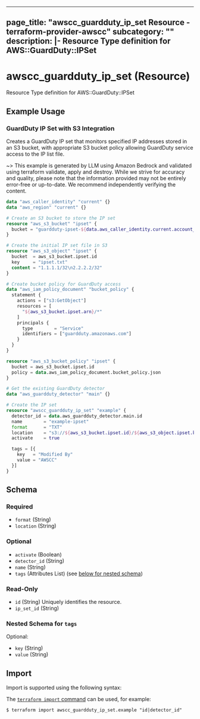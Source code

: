 
---
page_title: "awscc_guardduty_ip_set Resource - terraform-provider-awscc"
subcategory: ""
description: |-
  Resource Type definition for AWS::GuardDuty::IPSet
---

# awscc_guardduty_ip_set (Resource)

Resource Type definition for AWS::GuardDuty::IPSet

## Example Usage

### GuardDuty IP Set with S3 Integration

Creates a GuardDuty IP set that monitors specified IP addresses stored in an S3 bucket, with appropriate S3 bucket policy allowing GuardDuty service access to the IP list file.

~> This example is generated by LLM using Amazon Bedrock and validated using terraform validate, apply and destroy. While we strive for accuracy and quality, please note that the information provided may not be entirely error-free or up-to-date. We recommend independently verifying the content.

```terraform
data "aws_caller_identity" "current" {}
data "aws_region" "current" {}

# Create an S3 bucket to store the IP set
resource "aws_s3_bucket" "ipset" {
  bucket = "guardduty-ipset-${data.aws_caller_identity.current.account_id}-${data.aws_region.current.name}"
}

# Create the initial IP set file in S3
resource "aws_s3_object" "ipset" {
  bucket  = aws_s3_bucket.ipset.id
  key     = "ipset.txt"
  content = "1.1.1.1/32\n2.2.2.2/32"
}

# Create bucket policy for GuardDuty access
data "aws_iam_policy_document" "bucket_policy" {
  statement {
    actions = ["s3:GetObject"]
    resources = [
      "${aws_s3_bucket.ipset.arn}/*"
    ]
    principals {
      type        = "Service"
      identifiers = ["guardduty.amazonaws.com"]
    }
  }
}

resource "aws_s3_bucket_policy" "ipset" {
  bucket = aws_s3_bucket.ipset.id
  policy = data.aws_iam_policy_document.bucket_policy.json
}

# Get the existing GuardDuty detector
data "aws_guardduty_detector" "main" {}

# Create the IP set
resource "awscc_guardduty_ip_set" "example" {
  detector_id = data.aws_guardduty_detector.main.id
  name        = "example-ipset"
  format      = "TXT"
  location    = "s3://${aws_s3_bucket.ipset.id}/${aws_s3_object.ipset.key}"
  activate    = true

  tags = [{
    key   = "Modified By"
    value = "AWSCC"
  }]
}
```

<!-- schema generated by tfplugindocs -->
## Schema

### Required

- `format` (String)
- `location` (String)

### Optional

- `activate` (Boolean)
- `detector_id` (String)
- `name` (String)
- `tags` (Attributes List) (see [below for nested schema](#nestedatt--tags))

### Read-Only

- `id` (String) Uniquely identifies the resource.
- `ip_set_id` (String)

<a id="nestedatt--tags"></a>
### Nested Schema for `tags`

Optional:

- `key` (String)
- `value` (String)

## Import

Import is supported using the following syntax:

The [`terraform import` command](https://developer.hashicorp.com/terraform/cli/commands/import) can be used, for example:

```shell
$ terraform import awscc_guardduty_ip_set.example "id|detector_id"
```
